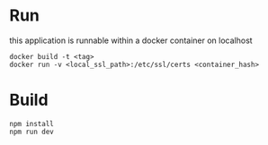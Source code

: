 # Run

this application is runnable within a docker container on localhost

    docker build -t <tag>
    docker run -v <local_ssl_path>:/etc/ssl/certs <container_hash>


# Build

    npm install
    npm run dev